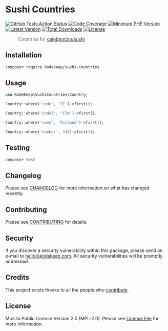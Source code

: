 # Sushi Countries

[![GitHub Tests Action Status](https://img.shields.io/github/workflow/status/kodekeep/sushi-countries/run-tests?label=tests)](https://github.com/kodekeep/sushi-countries/actions?query=workflow%3Arun-tests+branch%3Amaster)
[![Code Coverage](https://badgen.now.sh/codecov/c/github/kodekeep/sushi-countries)](https://codecov.io/gh/kodekeep/sushi-countries)
[![Minimum PHP Version](https://badgen.net/packagist/php/kodekeep/sushi-countries)](https://packagist.org/packages/kodekeep/sushi-countries)
[![Latest Version](https://badgen.net/packagist/v/kodekeep/sushi-countries)](https://packagist.org/packages/kodekeep/sushi-countries)
[![Total Downloads](https://badgen.net/packagist/dt/kodekeep/sushi-countries)](https://packagist.org/packages/kodekeep/sushi-countries)
[![License](https://badgen.net/packagist/license/kodekeep/sushi-countries)](https://packagist.org/packages/kodekeep/sushi-countries)

> Countries for [calebporzio/sushi](https://github.com/calebporzio/sushi)

## Installation

```bash
composer require kodekeep/sushi-countries
```

## Usage

``` php
use KodeKeep\SushiCountries\Country;

Country::where('code', 'FI')->first();

Country::where('code3', 'FIN')->first();

Country::where('name', 'Finland')->first();

Country::where('number', 246)->first();
```

## Testing

``` bash
composer test
```

## Changelog

Please see [CHANGELOG](CHANGELOG.md) for more information on what has changed recently.

## Contributing

Please see [CONTRIBUTING](CONTRIBUTING.md) for details.

## Security

If you discover a security vulnerability within this package, please send an e-mail to hello@kodekeep.com. All security vulnerabilities will be promptly addressed.

## Credits

This project exists thanks to all the people who [contribute](../../contributors).

## License

Mozilla Public License Version 2.0 (MPL-2.0). Please see [License File](LICENSE.md) for more information.
